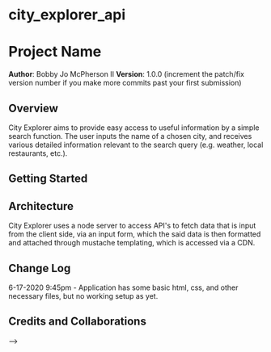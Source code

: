 # city_explorer_api

# Project Name

**Author**: Bobby Jo McPherson II
**Version**: 1.0.0 (increment the patch/fix version number if you make more commits past your first submission)

## Overview
<!-- Provide a high level overview of what this application is and why you are building it, beyond the fact that it's an assignment for this class. (i.e. What's your problem domain?) -->

City Explorer aims to provide easy access to useful information by a simple search function. The user inputs the name of a chosen city, and receives various detailed information relevant to the search query (e.g. weather, local restaurants, etc.).

## Getting Started
<!-- What are the steps that a user must take in order to build this app on their own machine and get it running? -->

## Architecture
<!-- Provide a detailed description of the application design. What technologies (languages, libraries, etc) you're using, and any other relevant design information. -->

City Explorer uses a node server to access API's to fetch data that is input from the client side, via an input form, which the said data is then formatted and attached through mustache templating, which is accessed via a CDN. 

## Change Log
<!-- Use this area to document the iterative changes made to your application as each feature is successfully implemented. Use time stamps. Here's an examples:

01-01-2001 4:59pm - Application now has a fully-functional express server, with a GET route for the location resource. -->

6-17-2020 9:45pm - Application has some basic html, css, and other necessary files, but no working setup as yet.

## Credits and Collaborations
<!-- Give credit (and a link) to other people or resources that helped you build this application. -->
-->